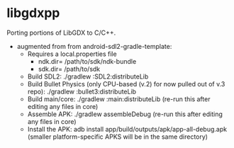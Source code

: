 # libgdxpp
Porting portions of LibGDX to C/C++.

* augmented from from android-sdl2-gradle-template:
  * Requires a local.properties file
    * ndk.dir= /path/to/sdk/ndk-bundle
    * sdk.dir= /path/to/sdk
  * Build SDL2: ./gradlew :SDL2:distributeLib
  * Build Bullet Physics (only CPU-based (v.2) for now pulled out of v.3 repo): ./gradlew :bullet3:distributeLib
  * Build main/core: ./gradlew :main:distributeLib (re-run this after editing any files in core)
  * Assemble APK: ./gradlew assembleDebug (re-run this after editing any files in core)
  * Install the APK: adb install app/build/outputs/apk/app-all-debug.apk (smaller platform-specific APKS will be in the same directory)
